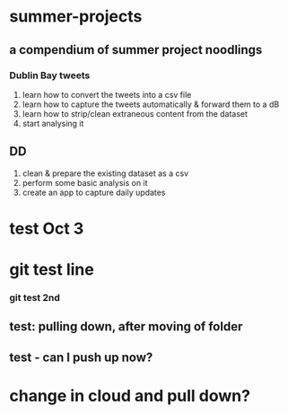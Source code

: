 # summer-projects
## a compendium of summer project noodlings

### Dublin Bay tweets
1. learn how to convert the tweets into a csv file
2. learn how to capture the tweets automatically & forward them to a dB
3. learn how to strip/clean extraneous content from the dataset
4. start analysing it

## DD 
1. clean & prepare the existing dataset as a csv
2. perform some basic analysis on it
3. create an app to capture daily updates

# test Oct 3
# git test line

### git test 2nd
## test: pulling down, after moving of folder
## test - can I push up now?
# change in cloud and pull down?
